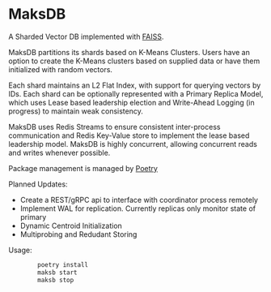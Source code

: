 # MaksDB

A Sharded Vector DB implemented with [FAISS](https://github.com/facebookresearch/faiss).

MaksDB partitions its shards based on K-Means Clusters. Users have an option to create the K-Means clusters based on supplied data or have them initialized with random vectors.

Each shard maintains an L2 Flat Index, with support for querying vectors by IDs. Each shard can be optionally represented with a Primary Replica Model, which uses Lease based leadership election and Write-Ahead Logging (in progress) to maintain weak consistency.  

MaksDB uses Redis Streams to ensure consistent inter-process communication and Redis Key-Value store to implement the lease based leadership model. MaksDB is highly concurrent, allowing concurrent reads and writes whenever possible.

Package management is managed by [Poetry](https://python-poetry.org/)

Planned Updates:

- Create a REST/gRPC api to interface with coordinator process remotely
- Implement WAL for replication. Currently replicas only monitor state of primary
- Dynamic Centroid Initialization
- Multiprobing and Redudant Storing

Usage:

```bash
        poetry install
        maksb start
        maksb stop
```
